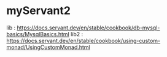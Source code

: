 # myServant2
lib : https://docs.servant.dev/en/stable/cookbook/db-mysql-basics/MysqlBasics.html
lib2 : https://docs.servant.dev/en/stable/cookbook/using-custom-monad/UsingCustomMonad.html
